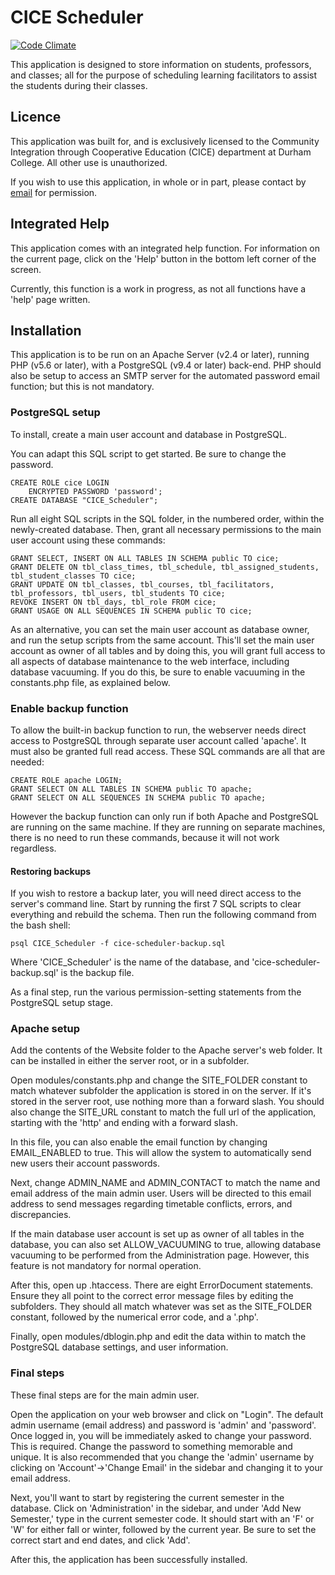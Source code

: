# CICE Scheduler

[![Code Climate](https://codeclimate.com/github/theblackwidower/CICE-Scheduler/badges/gpa.svg)](https://codeclimate.com/github/theblackwidower/CICE-Scheduler)

This application is designed to store information on students, professors, and classes; all for the purpose of scheduling learning facilitators to assist the students during their classes.

## Licence

This application was built for, and is exclusively licensed to the Community Integration through Cooperative Education (CICE) department at Durham College. All other use is unauthorized.

If you wish to use this application, in whole or in part, please contact by [email](mailto:theblackwidower@noprestige.com) for permission.

## Integrated Help

This application comes with an integrated help function. For information on the current page, click on the 'Help' button in the bottom left corner of the screen.

Currently, this function is a work in progress, as not all functions have a 'help' page written.

## Installation

This application is to be run on an Apache Server (v2.4 or later), running PHP (v5.6 or later), with a PostgreSQL (v9.4 or later) back-end. PHP should also be setup to access an SMTP server for the automated password email function; but this is not mandatory.

### PostgreSQL setup

To install, create a main user account and database in PostgreSQL.

You can adapt this SQL script to get started. Be sure to change the password.

```
CREATE ROLE cice LOGIN
	ENCRYPTED PASSWORD 'password';
CREATE DATABASE "CICE_Scheduler";
```

Run all eight SQL scripts in the SQL folder, in the numbered order, within the newly-created database. Then, grant all necessary permissions to the main user account using these commands:

```
GRANT SELECT, INSERT ON ALL TABLES IN SCHEMA public TO cice;
GRANT DELETE ON tbl_class_times, tbl_schedule, tbl_assigned_students, tbl_student_classes TO cice;
GRANT UPDATE ON tbl_classes, tbl_courses, tbl_facilitators, tbl_professors, tbl_users, tbl_students TO cice;
REVOKE INSERT ON tbl_days, tbl_role FROM cice;
GRANT USAGE ON ALL SEQUENCES IN SCHEMA public TO cice;
```

As an alternative, you can set the main user account as database owner, and run the setup scripts from the same account. This'll set the main user account as owner of all tables and by doing this, you will grant full access to all aspects of database maintenance to the web interface, including database vacuuming. If you do this, be sure to enable vacuuming in the constants.php file, as explained below.

### Enable backup function

To allow the built-in backup function to run, the webserver needs direct access to PostgreSQL through separate user account called 'apache'. It must also be granted full read access. These SQL commands are all that are needed:

```
CREATE ROLE apache LOGIN;
GRANT SELECT ON ALL TABLES IN SCHEMA public TO apache;
GRANT SELECT ON ALL SEQUENCES IN SCHEMA public TO apache;
```

However the backup function can only run if both Apache and PostgreSQL are running on the same machine. If they are running on separate machines, there is no need to run these commands, because it will not work regardless.

#### Restoring backups

If you wish to restore a backup later, you will need direct access to the server's command line. Start by running the first 7 SQL scripts to clear everything and rebuild the schema. Then run the following command from the bash shell:

```
psql CICE_Scheduler -f cice-scheduler-backup.sql
```

Where 'CICE_Scheduler' is the name of the database, and 'cice-scheduler-backup.sql' is the backup file.

As a final step, run the various permission-setting statements from the PostgreSQL setup stage.

### Apache setup

Add the contents of the Website folder to the Apache server's web folder. It can be installed in either the server root, or in a subfolder.

Open modules/constants.php and change the SITE_FOLDER constant to match whatever subfolder the application is stored in on the server. If it's stored in the server root, use nothing more than a forward slash. You should also change the SITE_URL constant to match the full url of the application, starting with the 'http' and ending with a forward slash.

In this file, you can also enable the email function by changing EMAIL_ENABLED to true. This will allow the system to automatically send new users their account passwords.

Next, change ADMIN_NAME and ADMIN_CONTACT to match the name and email address of the main admin user. Users will be directed to this email address to send messages regarding timetable conflicts, errors, and discrepancies.

If the main database user account is set up as owner of all tables in the database, you can also set ALLOW_VACUUMING to true, allowing database vacuuming to be performed from the Administration page. However, this feature is not mandatory for normal operation.

After this, open up .htaccess. There are eight ErrorDocument statements. Ensure they all point to the correct error message files by editing the subfolders. They should all match whatever was set as the SITE_FOLDER constant, followed by the numerical error code, and a '.php'.

Finally, open modules/dblogin.php and edit the data within to match the PostgreSQL database settings, and user information.

### Final steps

These final steps are for the main admin user.

Open the application on your web browser and click on "Login". The default admin username (email address) and password is 'admin' and 'password'. Once logged in, you will be immediately asked to change your password. This is required. Change the password to something memorable and unique. It is also recommended that you change the 'admin' username by clicking on 'Account'->'Change Email' in the sidebar and changing it to your email address.

Next, you'll want to start by registering the current semester in the database. Click on 'Administration' in the sidebar, and under 'Add New Semester,' type in the current semester code. It should start with an 'F' or 'W' for either fall or winter, followed by the current year. Be sure to set the correct start and end dates, and click 'Add'.

After this, the application has been successfully installed.
